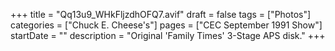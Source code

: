 +++
title = "Qq13u9_WHkFljzdhOFQ7.avif"
draft = false
tags = ["Photos"]
categories = ["Chuck E. Cheese's"]
pages = ["CEC September 1991 Show"]
startDate = ""
description = "Original 'Family Times' 3-Stage APS disk."
+++
